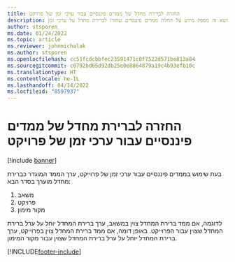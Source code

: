 ```yaml
---
title: החזרה לברירת מחדל של ממדים פיננסיים עבור ערכי זמן של פרויקט
description: נושא זה מספק מידע על החלת ממדים פיננסיים שחזרו לברירת מחדל על ערכי זמן.
author: stsporen
ms.date: 01/24/2022
ms.topic: article
ms.reviewer: johnmichalak
ms.author: stsporen
ms.openlocfilehash: cc51fcdcbbfec23591471c0f7522d571be813a84
ms.sourcegitcommit: c0792bd65d92db25e0e8864879a19c4b93efb10c
ms.translationtype: HT
ms.contentlocale: he-IL
ms.lasthandoff: 04/14/2022
ms.locfileid: "8597937"
---
```

# <a name="defaulting-financial-dimensions-for-project-time-entries"></a>החזרה לברירת מחדל של ממדים פיננסיים עבור ערכי זמן של פרויקט

[!include [banner](../includes/banner.md)]

בעת שימוש בממדים פיננסיים עבור ערכי זמן של פרוייקט, ערך הממד המוגדר כברירת מחדל מוערך בסדר הבא:

1. משאב
2. פרויקט
3. מקור מימון

לדוגמה, אם ממד ברירת המחדל צוין במשאב, ערך ברירת המחדל יוחל על ערל ברירת המחדל שצוין עבור הפרוייקט. באופן דומה, אם ממד ברירת המחדל צוין בפרוייקט, ערך ברירת המחדל יוחל על ערל ברירת המחדל שצוין עבור מקור המימון.

[!INCLUDE[footer-include](../includes/footer-banner.md)]
